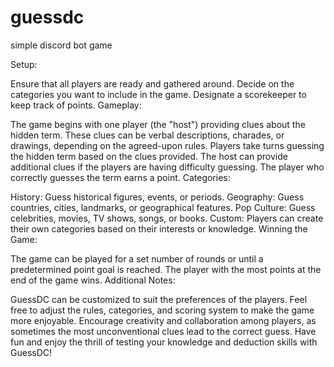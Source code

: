 # guessdc
simple discord bot game

Setup:

Ensure that all players are ready and gathered around.
Decide on the categories you want to include in the game.
Designate a scorekeeper to keep track of points.
Gameplay:

The game begins with one player (the "host") providing clues about the hidden term. These clues can be verbal descriptions, charades, or drawings, depending on the agreed-upon rules.
Players take turns guessing the hidden term based on the clues provided.
The host can provide additional clues if the players are having difficulty guessing.
The player who correctly guesses the term earns a point.
Categories:

History: Guess historical figures, events, or periods.
Geography: Guess countries, cities, landmarks, or geographical features.
Pop Culture: Guess celebrities, movies, TV shows, songs, or books.
Custom: Players can create their own categories based on their interests or knowledge.
Winning the Game:

The game can be played for a set number of rounds or until a predetermined point goal is reached.
The player with the most points at the end of the game wins.
Additional Notes:

GuessDC can be customized to suit the preferences of the players. Feel free to adjust the rules, categories, and scoring system to make the game more enjoyable.
Encourage creativity and collaboration among players, as sometimes the most unconventional clues lead to the correct guess.
Have fun and enjoy the thrill of testing your knowledge and deduction skills with GuessDC!

